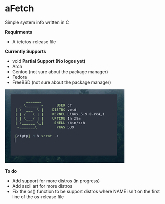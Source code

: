 # aFetch
Simple system info written in C

**Requirments**
*  A /etc/os-release file

**Currently Supports**
*  void
**Partial Support (No logos yet)**
*  Arch
*  Gentoo (not sure about the package manager)
*  Fedora
*  FreeBSD (not sure about the package manager)

![Screenshot on void](screenshot.png)

**To do**
*  Add support for more distros (in progress)
*  Add ascii art for more distros
*  Fix the os() function to be support distros where NAME isn't on the first line of the os-release file
